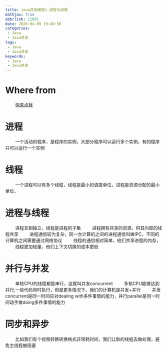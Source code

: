 ```yaml
---
title: java并发编程1-进程与线程
mathjax: true
abbrlink: 11091
date: 2020-04-09 19:49:50
categories:
 - Java
 - Java并发
tags:
 - Java
 - Java并发
keywords:
 - Java
 - Java并发
---
```


# Where from
&emsp;&emsp; [快来点我](https://www.bilibili.com/video/BV1z7411H7zd?p=5)

# 进程
&emsp;&emsp; 一个活动的程序，是程序的实例，大部分程序可以运行多个实例，有的程序只可以运行一个实例
<!--more-->
# 线程
&emsp;&emsp; 一个进程可以有多个线程，线程是最小的调度单位，进程是资源分配的最小单位，

# 进程与线程
&emsp;&emsp; 进程互相独立，线程是进程的子集
&emsp;&emsp; 进程拥有共享的资源，供其内部的线程共享
&emsp;&emsp; 进程通信较为复杂，同一台计算机之间的进程通信叫做IPC，不同的计算机之间需要通过网络协议
&emsp;&emsp; 线程的通信相对简单，他们共享进程的内存，
&emsp;&emsp; 线程更加轻量，他们上下文切换的成本更低

# 并行与并发
&emsp;&emsp; 单核CPU的线程都是串行，这就叫并发concurrent
&emsp;&emsp; 多核CPU能够达到并行,一些代码同时执行，但是更多情况下，我们的计算机是并发+并行
&emsp;&emsp; 并发concurrent是同一时间应对dealing with多件事情的能力，并行parallel是同一时间动手做doing多件事情的能力
  

# 同步和异步
&emsp;&emsp; 比如我们有个视频转换转换格式非常耗时间，我们让新的线程去做处理，避免主线程被阻塞

